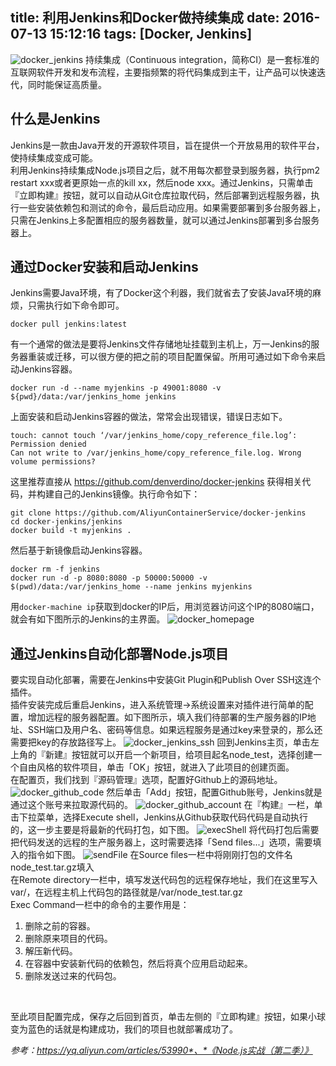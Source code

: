 title: 利用Jenkins和Docker做持续集成
date: 2016-07-13 15:12:16
tags: [Docker, Jenkins]
---
![docker_jenkins](http://nnblog-storage.b0.upaiyun.com/img/docker_jenkins.jpg!watermark1.0)
持续集成（Continuous integration，简称CI）是一套标准的互联网软件开发和发布流程，主要指频繁的将代码集成到主干，让产品可以快速迭代，同时能保证高质量。
<!-- more -->
## 什么是Jenkins
Jenkins是一款由Java开发的开源软件项目，旨在提供一个开放易用的软件平台，使持续集成变成可能。<br />
利用Jenkins持续集成Node.js项目之后，就不用每次都登录到服务器，执行pm2 restart xxx或者更原始一点的kill xx，然后node xxx。通过Jenkins，只需单击『立即构建』按钮，就可以自动从Git仓库拉取代码，然后部署到远程服务器，执行一些安装依赖包和测试的命令，最后启动应用。如果需要部署到多台服务器上，只需在Jenkins上多配置相应的服务器数量，就可以通过Jenkins部署到多台服务器上。

## 通过Docker安装和启动Jenkins
Jenkins需要Java环境，有了Docker这个利器，我们就省去了安装Java环境的麻烦，只需执行如下命令即可。
```
docker pull jenkins:latest
```
有一个通常的做法是要将Jenkins文件存储地址挂载到主机上，万一Jenkins的服务器重装或迁移，可以很方便的把之前的项目配置保留。所用可通过如下命令来启动Jenkins容器。
```
docker run -d --name myjenkins -p 49001:8080 -v ${pwd}/data:/var/jenkins_home jenkins
```
上面安装和启动Jenkins容器的做法，常常会出现错误，错误日志如下。
```
touch: cannot touch ‘/var/jenkins_home/copy_reference_file.log’: Permission denied
Can not write to /var/jenkins_home/copy_reference_file.log. Wrong volume permissions?
```
这里推荐直接从 https://github.com/denverdino/docker-jenkins 获得相关代码，并构建自己的Jenkins镜像。执行命令如下：
```
git clone https://github.com/AliyunContainerService/docker-jenkins
cd docker-jenkins/jenkins
docker build -t myjenkins .
```
然后基于新镜像启动Jenkins容器。
```
docker rm -f jenkins
docker run -d -p 8080:8080 -p 50000:50000 -v $(pwd)/data:/var/jenkins_home --name jenkins myjenkins
```
用`docker-machine ip`获取到docker的IP后，用浏览器访问这个IP的8080端口，就会有如下图所示的Jenkins的主界面。
![docker_homepage](http://nnblog-storage.b0.upaiyun.com/img/jenkins_homepage.jpg)

## 通过Jenkins自动化部署Node.js项目
要实现自动化部署，需要在Jenkins中安装Git Plugin和Publish Over SSH这连个插件。<br />
插件安装完成后重启Jenkins，进入系统管理→系统设置来对插件进行简单的配置，增加远程的服务器配置。如下图所示，填入我们待部署的生产服务器的IP地址、SSH端口及用户名、密码等信息。如果远程服务是通过key来登录的，那么还需要把key的存放路径写上。
![docker_jenkins_ssh](http://nnblog-storage.b0.upaiyun.com/img/jenkins_remotehost.jpg)
回到Jenkins主页，单击左上角的『新建』按钮就可以开启一个新项目，给项目起名node_test，选择创建一个自由风格的软件项目，单击「OK」按钮，就进入了此项目的创建页面。<br />
在配置页，我们找到『源码管理』选项，配置好Github上的源码地址。
![docker_github_code](http://nnblog-storage.b0.upaiyun.com/img/jenkins_git.jpg)
然后单击「Add」按钮，配置Github账号，Jenkins就是通过这个账号来拉取源代码的。
![docker_github_account](http://nnblog-storage.b0.upaiyun.com/img/jenkins_git_account.png)
在『构建』一栏，单击下拉菜单，选择Execute shell，Jenkins从Github获取代码代码是自动执行的，这一步主要是将最新的代码打包，如下图。
![execShell](http://nnblog-storage.b0.upaiyun.com/img/execShell_1.png)
将代码打包后需要把代码发送的远程的生产服务器上，这时需要选择「Send files...」选项，需要填入的指令如下图。
![sendFile](http://nnblog-storage.b0.upaiyun.com/img/sendFile_1.png)
在Source files一栏中将刚刚打包的文件名node_test.tar.gz填入<br />
在Remote directory一栏中，填写发送代码包的远程保存地址，我们在这里写入var/，在远程主机上代码包的路径就是/var/node_test.tar.gz<br />
Exec Command一栏中的命令的主要作用是：
1. 删除之前的容器。
2. 删除原来项目的代码。
3. 解压新代码。
4. 在容器中安装新代码的依赖包，然后将真个应用启动起来。
5. 删除发送过来的代码包。
<br />

至此项目配置完成，保存之后回到首页，单击左侧的『立即构建』按钮，如果小球变为蓝色的话就是构建成功，我们的项目也就部署成功了。

*参考：https://yq.aliyun.com/articles/53990*、*《Node.js实战（第二季）》*
